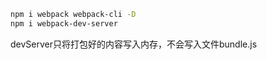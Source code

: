 ```sh
npm i webpack webpack-cli -D
npm i webpack-dev-server
```

devServer只将打包好的内容写入内存，不会写入文件bundle.js